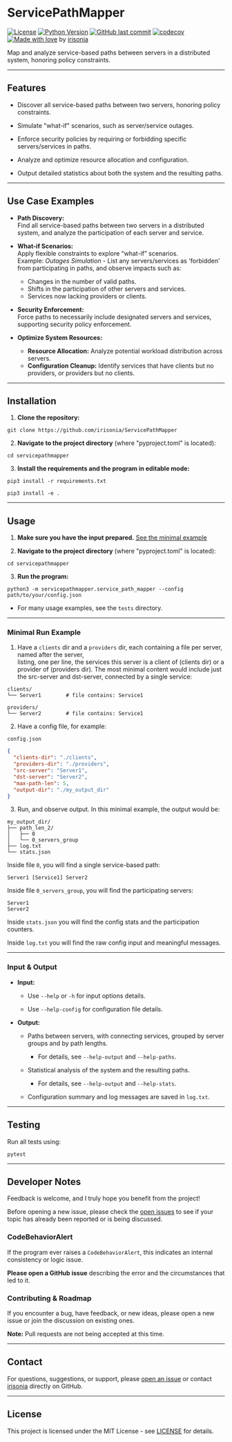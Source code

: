 # ServicePathMapper

[![License](https://img.shields.io/badge/license-MIT-green)](LICENSE)
[![Python Version](https://img.shields.io/badge/python-3.10+-blue)](https://www.python.org/downloads/release/python-3100/)
[![GitHub last commit](https://img.shields.io/github/last-commit/irisonia/ServicePathMapper)](https://github.com/irisonia/ServicePathMapper)
[![codecov](https://codecov.io/gh/irisonia/ServicePathMapper/branch/main/graph/badge.svg)](https://codecov.io/gh/irisonia/ServicePathMapper)
[![Made with love](https://img.shields.io/badge/Made%20with-%E2%9D%A4-red)](https://github.com/irisonia) by [irisonia](https://github.com/irisonia)

Map and analyze service-based paths between servers in a distributed system, honoring policy constraints.

---

## Features

- Discover all service-based paths between two servers, honoring policy constraints.

- Simulate "what-if" scenarios, such as server/service outages.

- Enforce security policies by requiring or forbidding specific servers/services in paths.

- Analyze and optimize resource allocation and configuration.

- Output detailed statistics about both the system and the resulting paths.

---

## Use Case Examples

- **Path Discovery:**  
  Find all service-based paths between two servers in a distributed system, and analyze the participation of each server and service.


- **What-if Scenarios:**  
  Apply flexible constraints to explore “what-if” scenarios.  
  Example: *Outages Simulation* - List any servers/services as 'forbidden' from participating in paths, and observe impacts such as:
    - Changes in the number of valid paths.
    - Shifts in the participation of other servers and services.
    - Services now lacking providers or clients.


- **Security Enforcement:**  
  Force paths to necessarily include designated servers and services, supporting security policy enforcement.


- **Optimize System Resources:**  
    - **Resource Allocation:** Analyze potential workload distribution across servers.
    - **Configuration Cleanup:** Identify services that have clients but no providers, or providers but no clients.

---

## Installation

1. **Clone the repository:**

`git clone https://github.com/irisonia/ServicePathMapper`


2. **Navigate to the project directory** (where "pyproject.toml" is located):

`cd servicepathmapper`


3. **Install the requirements and the program in editable mode:**

`pip3 install -r requirements.txt`


`pip3 install -e .`

---

## Usage

1. **Make sure you have the input prepared.** [See the minimal example](#minimal-run-example)


2. **Navigate to the project directory** (where "pyproject.toml" is located):

`cd servicepathmapper`


3. **Run the program:**

`python3 -m servicepathmapper.service_path_mapper --config path/to/your/config.json`


* For many usage examples, see the `tests` directory.

---

### Minimal Run Example

1. Have a `clients` dir and a `providers` dir, each containing a file per server, named after the server,  
listing, one per line, the services this server is a client of (clients dir) or a provider of (providers dir).
The most minimal content would include just the src-server and dst-server, connected by a single service:


```
clients/
└── Server1        # file contains: Service1

providers/
└── Server2        # file contains: Service1
```


2. Have a config file, for example:

`config.json`


```json
{
  "clients-dir": "./clients",
  "providers-dir": "./providers",
  "src-server": "Server1",
  "dst-server": "Server2",
  "max-path-len": 5,
  "output-dir": "./my_output_dir"
}
```


3. Run, and observe output. In this minimal example, the output would be:


```
my_output_dir/
├── path_len_2/
│   ├── 0
│   └── 0_servers_group
├── log.txt
└── stats.json
```  


Inside file `0`, you will find a single service-based path:


```
Server1 [Service1] Server2
```


Inside file `0_servers_group`, you will find the participating servers:


```
Server1
Server2
```


Inside `stats.json` you will find the config stats and the participation counters.

Inside `log.txt` you will find the raw config input and meaningful messages.

---

### Input & Output

- **Input:**

  - Use `--help` or `-h` for input options details.

  - Use `--help-config` for configuration file details.


- **Output:**

  - Paths between servers, with connecting services, grouped by server groups and by path lengths.
  
    - For details, see `--help-output` and `--help-paths`.

  
  - Statistical analysis of the system and the resulting paths.
    - For details, see `--help-output` and `--help-stats`.


  - Configuration summary and log messages are saved in `log.txt`.

---

## Testing

Run all tests using: 

`pytest`

---

## Developer Notes

Feedback is welcome, and I truly hope you benefit from the project!

Before opening a new issue, please check the [open issues](https://github.com/irisonia/ServicePathMapper/issues) 
to see if your topic has already been reported or is being discussed.


### CodeBehaviorAlert

If the program ever raises a `CodeBehaviorAlert`, this indicates an internal consistency or logic issue.

**Please open a GitHub issue** describing the error and the circumstances that led to it.


### Contributing & Roadmap

If you encounter a bug, have feedback, or new ideas, please open a new issue or join the discussion on existing ones.

**Note:** Pull requests are not being accepted at this time.

---

## Contact

For questions, suggestions, or support, please [open an issue](https://github.com/irisonia/ServicePathMapper/issues) or contact [irisonia](https://github.com/irisonia) directly on GitHub.

---

## License

This project is licensed under the MIT License - see [LICENSE](LICENSE) for details.
